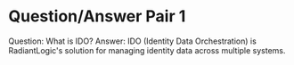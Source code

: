 # Question/Answer Pair 1

Question: What is IDO?
Answer: IDO (Identity Data Orchestration) is RadiantLogic's solution for managing identity data across multiple systems.

